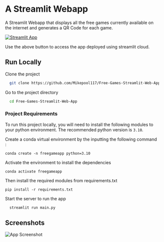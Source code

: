 
# A Streamlit Webapp

A Streamlit Webapp that displays all the free games currently available on the internet and generates a QR Code for each game.

[![Streamlit App](https://static.streamlit.io/badges/streamlit_badge_black_white.svg)](https://free-games.streamlit.app)

Use the above button to access the app deployed using streamlit cloud.
## Run Locally

Clone the project

```bash
  git clone https://github.com/Mikepool117/Free-Games-Streamlit-Web-App.git
```

Go to the project directory

```bash
  cd Free-Games-Streamlit-Web-App
```

### Project Requirements

To run this project locally, you will need to install the following modules to your python environment. The recommended python version is `3.10`.

Create a conda virtual environment by the inputting the  following command :

`conda create -n freegameapp python=3.10`

Activate the environment to install the dependencies

`conda activate freegameapp`

Then install the required modules from requirements.txt

`pip install -r requirements.txt`

Start the server to run the app

```bash
  streamlit run main.py
```
## Screenshots

![App Screenshot](https://i.imgur.com/LVFgS7b.png)
